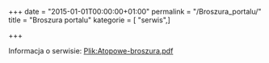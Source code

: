 +++
date = "2015-01-01T00:00:00+01:00"
permalink = "/Broszura_portalu/"
title = "Broszura portalu"
kategorie = [ "serwis",]

+++

Informacja o serwisie: [Plik:Atopowe-broszura.pdf](/Plik:Atopowe-broszura.pdf "wikilink")
